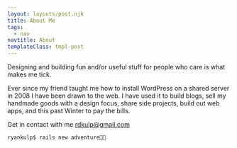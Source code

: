 ```yaml
---
layout: layouts/post.njk
title: About Me
tags:
  - nav
navtitle: About
templateClass: tmpl-post
---
```


Designing and building fun and/or useful stuff for people who care is what makes me tick.

Ever since my friend taught me how to install WordPress on a shared server in 2008 I have been drawn to the web. I have used it to build blogs, sell my handmade goods with a design focus, share side projects, build out web apps, and this past Winter to pay the bills.

Get in contact with me rdkulp@gmail.com

``` text/2-3
ryankulp$ rails new adventure🚣🏻‍
```
